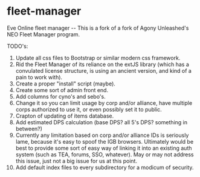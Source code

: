fleet-manager
=============
Eve Online fleet manager -- This is a fork of a fork of Agony Unleashed's NEO Fleet Manager program.  

TODO's:

1. Update all css files to Bootstrap or similar modern css framework.
2. Rid the Fleet Manager of its reliance on the extJS library (which has a convulated license structure, is using an ancient version, and kind of a pain to work with).
3. Create a proper "install" script (maybe).
4. Create some sort of admin front end.
5. Add columns for cyno's and sebo's.
6. Change it so you can limit usage by corp and/or alliance, have multiple corps authorized to use it, or even possibly set it to public.
7. Crapton of updating of items database.
8. Add estimated DPS calculation (base DPS? all 5's DPS? something in between?)
9. Currently any limitation based on corp and/or alliance IDs is seriously lame, because it's easy to spoof the IGB browsers.  Ultimately would be best to provide some sort of easy way of linking it into an existing auth system (such as TEA, forums, SSO, whatever).  May or may not address this issue, just not a big issue for us at this point.
10. Add default index files to every subdirectory for a modicum of security.


